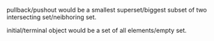pullback/pushout would be a smallest superset/biggest subset of two intersecting set/neibhoring set.

initial/terminal object would be a set of all elements/empty set.
